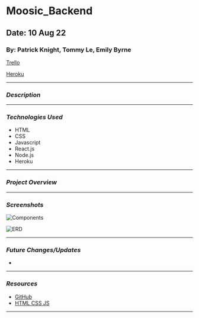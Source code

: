 # Moosic_Backend

## Date: 10 Aug 22

### By: Patrick Knight, Tommy Le, Emily Byrne

[Trello](https://trello.com/b/t17RUM3i/music-website)

[Heroku]()

***

### ***Description***



***

### ***Technologies Used***

* HTML
* CSS
* Javascript
* React.js
* Node.js
* Heroku

***

### ***Project Overview***



***

### ***Screenshots***

![Components]()

![ERD]()

***

### ***Future Changes/Updates***

*

***

### ***Resources***

* [GitHub](https://github.com/)
* [HTML CSS JS](https://html-css-js.com/css/)

***
